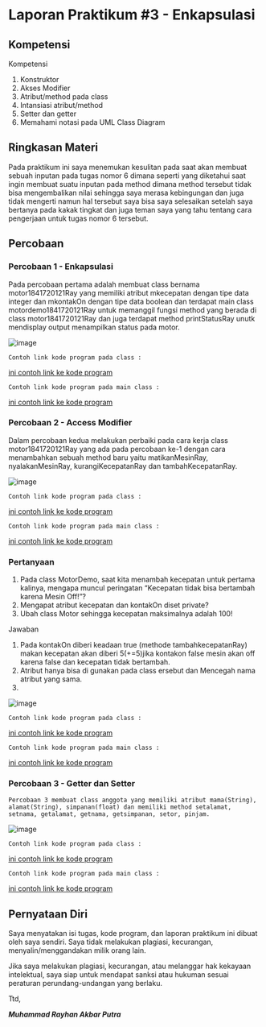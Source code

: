 # Laporan Praktikum #3 - Enkapsulasi

## Kompetensi

 Kompetensi
 1. Konstruktor
 2. Akses Modifier
 3. Atribut/method pada class
 4. Intansiasi atribut/method
 5. Setter dan getter
 6. Memahami notasi pada UML Class Diagram

## Ringkasan Materi

Pada praktikum ini saya menemukan kesulitan pada saat akan membuat sebuah inputan pada tugas nomor 6 dimana seperti yang diketahui saat ingin membuat suatu inputan pada method dimana method tersebut tidak bisa mengembalikan nilai sehingga saya merasa kebingungan dan juga tidak mengerti namun hal tersebut saya bisa saya selesaikan setelah saya bertanya pada kakak tingkat dan juga teman saya yang tahu tentang cara pengerjaan untuk tugas nomor 6 tersebut.

## Percobaan

### Percobaan 1 - Enkapsulasi

Pada percobaan pertama adalah membuat class bernama motor1841720121Ray yang memiliki atribut mkecepatan dengan tipe data integer dan mkontakOn dengan tipe data boolean dan terdapat main class motordemo1841720121Ray untuk memanggil fungsi method yang berada di class motor1841720121Ray dan juga terdapat method printStatusRay unutk mendisplay output menampilkan status pada motor.

![image](img/Percobaan_1.png)


    Contoh link kode program pada class :
[ini contoh link ke kode program](../../src/3_Enkapsulasi/motor1841720121Ray.java)

    Contoh link kode program pada main class :
[ini contoh link ke kode program](../../src/3_Enkapsulasi/motordemo1841720121Ray.java)

### Percobaan 2 - Access Modifier
Dalam percobaan kedua melakukan perbaiki pada cara kerja class motor1841720121Ray yang ada pada percobaan ke-1 dengan cara menambahkan sebuah method baru yaitu matikanMesinRay, nyalakanMesinRay, kurangiKecepatanRay dan tambahKecepatanRay.

![image](img/Percobaan_2.png)

    Contoh link kode program pada class :
[ini contoh link ke kode program](../../src/3_Enkapsulasi/motormodif1841720121Ray.java)

    Contoh link kode program pada main class :
[ini contoh link ke kode program](../../src/3_Enkapsulasi/motormodifdemo1841720121Ray.java)

### Pertanyaan

1. Pada class MotorDemo, saat kita menambah kecepatan untuk pertama kalinya, mengapa muncul peringatan “Kecepatan tidak bisa bertambah karena Mesin Off!”?
2. Mengapat atribut kecepatan dan kontakOn diset private?
3. Ubah class Motor sehingga kecepatan maksimalnya adalah 100!

Jawaban

1. Pada kontakOn diberi keadaan true (methode tambahkecepatanRay) makan kecepatan akan diberi 5(+=5)jika kontakon false mesin akan off karena false dan kecepatan tidak bertambah.
2. Atribut hanya bisa di gunakan pada class ersebut dan Mencegah nama atribut yang sama.
3. 
![image](img/Pertanyaan_3.png)

    Contoh link kode program pada class :
[ini contoh link ke kode program](../../src/3_Enkapsulasi/Pertanyaan/motormodif1841720121Ray.java)

    Contoh link kode program pada main class :
[ini contoh link ke kode program](../../src/3_Enkapsulasi/Pertanyaan/motormodifdemo1841720121Ray.java)

### Percobaan 3 - Getter dan Setter
    Percobaan 3 membuat class anggota yang memiliki atribut mama(String), alamat(String), simpanan(float) dan memiliki method setalamat, setnama, getalamat, getnama, getsimpanan, setor, pinjam.

![image](img/Percobaan_3.png)

    Contoh link kode program pada class :
[ini contoh link ke kode program](../../src/3_Enkapsulasi/Anggota1841720121Ray.java)

    Contoh link kode program pada main class :
[ini contoh link ke kode program](../../src/3_Enkapsulasi/AnggotaDemo1841720121Ray.java)
## Pernyataan Diri

Saya menyatakan isi tugas, kode program, dan laporan praktikum ini dibuat oleh saya sendiri. Saya tidak melakukan plagiasi, kecurangan, menyalin/menggandakan milik orang lain.

Jika saya melakukan plagiasi, kecurangan, atau melanggar hak kekayaan intelektual, saya siap untuk mendapat sanksi atau hukuman sesuai peraturan perundang-undangan yang berlaku.

Ttd,

***Muhammad Rayhan Akbar Putra***